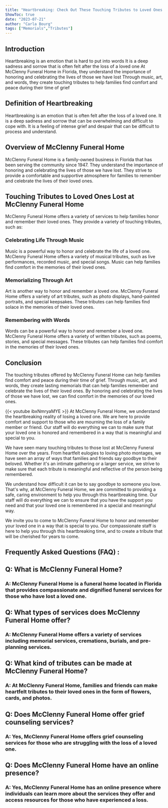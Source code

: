 ```yaml
---
title: "Heartbreaking: Check Out These Touching Tributes to Loved Ones Lost at McClenny Funeral Home"
ShowToc: true 
date: "2023-07-21"
author: "Carla Bourg" 
tags: ["Memorials","Tributes"]
---
```

## Introduction 

Heartbreaking is an emotion that is hard to put into words It is a deep sadness and sorrow that is often felt after the loss of a loved one At McClenny Funeral Home in Florida, they understand the importance of honoring and celebrating the lives of those we have lost Through music, art, and words, they create touching tributes to help families find comfort and peace during their time of grief 

## Definition of Heartbreaking

Heartbreaking is an emotion that is often felt after the loss of a loved one. It is a deep sadness and sorrow that can be overwhelming and difficult to cope with. It is a feeling of intense grief and despair that can be difficult to process and understand. 

## Overview of McClenny Funeral Home

McClenny Funeral Home is a family-owned business in Florida that has been serving the community since 1947. They understand the importance of honoring and celebrating the lives of those we have lost. They strive to provide a comfortable and supportive atmosphere for families to remember and celebrate the lives of their loved ones. 

## Touching Tributes to Loved Ones Lost at McClenny Funeral Home 

McClenny Funeral Home offers a variety of services to help families honor and remember their loved ones. They provide a variety of touching tributes, such as: 

### Celebrating Life Through Music 

Music is a powerful way to honor and celebrate the life of a loved one. McClenny Funeral Home offers a variety of musical tributes, such as live performances, recorded music, and special songs. Music can help families find comfort in the memories of their loved ones. 

### Memorializing Through Art 

Art is another way to honor and remember a loved one. McClenny Funeral Home offers a variety of art tributes, such as photo displays, hand-painted portraits, and special keepsakes. These tributes can help families find solace in the memories of their loved ones. 

### Remembering with Words 

Words can be a powerful way to honor and remember a loved one. McClenny Funeral Home offers a variety of written tributes, such as poems, stories, and special messages. These tributes can help families find comfort in the memories of their loved ones. 

## Conclusion 

The touching tributes offered by McClenny Funeral Home can help families find comfort and peace during their time of grief. Through music, art, and words, they create lasting memorials that can help families remember and celebrate the lives of their loved ones. By honoring and celebrating the lives of those we have lost, we can find comfort in the memories of our loved ones.

{{< youtube ibxNmryaMYE >}} 
At McClenny Funeral Home, we understand the heartbreaking reality of losing a loved one. We are here to provide comfort and support to those who are mourning the loss of a family member or friend. Our staff will do everything we can to make sure that your loved one is honored and remembered in a way that is meaningful and special to you.

We have seen many touching tributes to those lost at McClenny Funeral Home over the years. From heartfelt eulogies to loving photo montages, we have seen an array of ways that families and friends say goodbye to their beloved. Whether it's an intimate gathering or a larger service, we strive to make sure that each tribute is meaningful and reflective of the person being remembered.

We understand how difficult it can be to say goodbye to someone you love. That's why, at McClenny Funeral Home, we are committed to providing a safe, caring environment to help you through this heartbreaking time. Our staff will do everything we can to ensure that you have the support you need and that your loved one is remembered in a special and meaningful way.

We invite you to come to McClenny Funeral Home to honor and remember your loved one in a way that is special to you. Our compassionate staff is here to help you through this heartbreaking time, and to create a tribute that will be cherished for years to come.

## Frequently Asked Questions (FAQ) :
<h2>Q: What is McClenny Funeral Home? </h2>

<h3>A: McClenny Funeral Home is a funeral home located in Florida that provides compassionate and dignified funeral services for those who have lost a loved one. </h3>

<h2>Q: What types of services does McClenny Funeral Home offer? </h2>

<h3>A: McClenny Funeral Home offers a variety of services including memorial services, cremations, burials, and pre-planning services. </h3>

<h2>Q: What kind of tributes can be made at McClenny Funeral Home? </h2>

<h3>A: At McClenny Funeral Home, families and friends can make heartfelt tributes to their loved ones in the form of flowers, cards, and photos. </h3>

<h2>Q: Does McClenny Funeral Home offer grief counseling services? </h2>

<h3>A: Yes, McClenny Funeral Home offers grief counseling services for those who are struggling with the loss of a loved one. </h3>

<h2>Q: Does McClenny Funeral Home have an online presence? </h2>

<h3>A: Yes, McClenny Funeral Home has an online presence where individuals can learn more about the services they offer and access resources for those who have experienced a loss. </h3>



